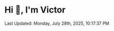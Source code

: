 <h1>Hi 👋, I'm Victor </h1>

<!--RECENT_ACTIVITY:start-->
<!--RECENT_ACTIVITY:end-->

<!--RECENT_ACTIVITY:last_update-->
Last Updated: Monday, July 28th, 2025, 10:17:37 PM
<!--RECENT_ACTIVITY:last_update_end-->
